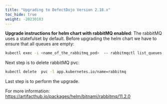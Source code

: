 ```yaml
---
title: "Upgrading to DefectDojo Version 2.18.x"
toc_hide: true
weight: -20230103
---
```

**Upgrade instructions for helm chart with rabbitMQ enabled**: The rabbitMQ uses a statefulset by default. Before upgrading the helm chart we have to ensure that all queues are empty:

```bash
kubectl exec -i <name_of_the_rabbitmq_pod>  -- rabbitmqctl list_queues
```

Next step is to delete rabbitMQ pvc:

```bash
kubectl delete  pvc -l app.kubernetes.io/name=rabbitmq
```

Last step is to perform the upgrade.

For more information: https://artifacthub.io/packages/helm/bitnami/rabbitmq/11.2.0


